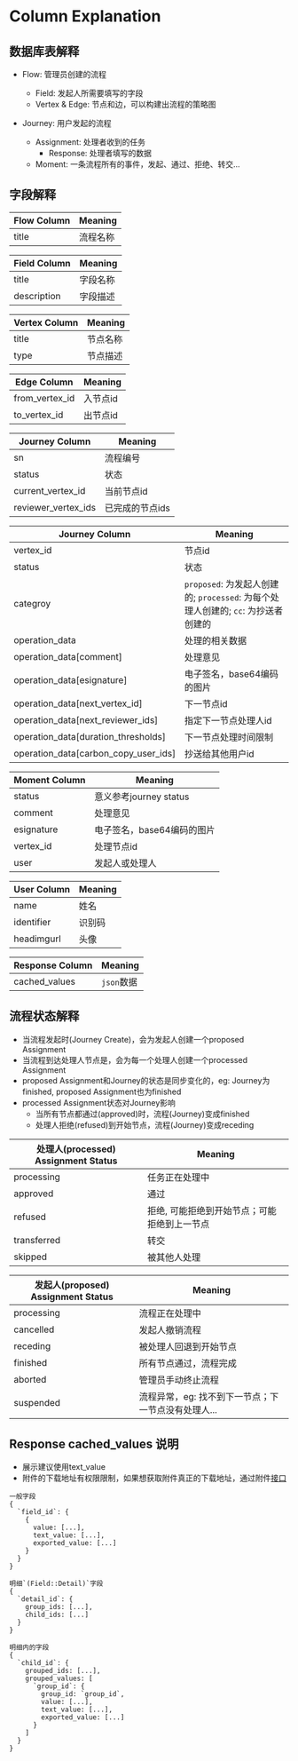 # Column Explanation

## 数据库表解释

- Flow: 管理员创建的流程
  - Field: 发起人所需要填写的字段
  - Vertex & Edge: 节点和边，可以构建出流程的策略图
  
- Journey: 用户发起的流程
  - Assignment: 处理者收到的任务
    - Response: 处理者填写的数据
  - Moment: 一条流程所有的事件，发起、通过、拒绝、转交...

## 字段解释

| Flow Column | Meaning |
| --- | --- |
| title | 流程名称 |

| Field Column | Meaning |
| --- | --- |
| title | 字段名称 |
| description | 字段描述 |

| Vertex Column | Meaning |
| --- | --- |
| title | 节点名称 |
| type | 节点描述 |

| Edge Column | Meaning |
| --- | --- |
| from_vertex_id | 入节点id |
| to_vertex_id | 出节点id |

| Journey Column | Meaning |
| --- | --- |
| sn | 流程编号 |
| status | 状态 |
| current_vertex_id | 当前节点id |
| reviewer_vertex_ids | 已完成的节点ids |

| Journey Column | Meaning |
| --- | --- |
| vertex_id | 节点id |
| status | 状态 |
| categroy | `proposed`: 为发起人创建的; `processed`: 为每个处理人创建的; `cc`: 为抄送者创建的 |
| operation_data | 处理的相关数据 |
| operation_data[comment] | 处理意见 |
| operation_data[esignature] | 电子签名，base64编码的图片 |
| operation_data[next_vertex_id] | 下一节点id |
| operation_data[next_reviewer_ids]	 | 指定下一节点处理人id |
| operation_data[duration_thresholds]	 | 下一节点处理时间限制 |
| operation_data[carbon_copy_user_ids] | 抄送给其他用户id |

| Moment Column | Meaning |
| --- | --- |
| status | 意义参考journey status |
| comment | 处理意见 |
| esignature | 电子签名，base64编码的图片 |
| vertex_id | 处理节点id |
| user | 发起人或处理人 |

| User Column | Meaning |
| --- | --- |
| name | 姓名 |
| identifier | 识别码 |
| headimgurl | 头像 |

| Response Column | Meaning |
| --- | --- |
| cached_values	 | `json`数据 |

## 流程状态解释

  - 当流程发起时(Journey Create)，会为发起人创建一个proposed Assignment
  - 当流程到达处理人节点是，会为每一个处理人创建一个processed Assignment
  - proposed Assignment和Journey的状态是同步变化的，eg: Journey为finished, proposed Assignment也为finished
  - processed Assignment状态对Journey影响
    - 当所有节点都通过(approved)时，流程(Journey)变成finished
    - 处理人拒绝(refused)到开始节点，流程(Journey)变成receding

| 处理人(processed) Assignment Status | Meaning |
| --- | --- |
| processing | 任务正在处理中 |
| approved | 通过 |
| refused | 拒绝, 可能拒绝到开始节点；可能拒绝到上一节点 |
| transferred	| 转交 |
| skipped	| 被其他人处理 |

| 发起人(proposed) Assignment Status | Meaning |
| --- | --- |
| processing | 流程正在处理中 |
| cancelled | 发起人撤销流程 |
| receding | 被处理人回退到开始节点 |
| finished	| 所有节点通过，流程完成 |
| aborted	| 管理员手动终止流程 |
| suspended	| 流程异常，eg: 找不到下一节点；下一节点没有处理人... |

## Response cached_values 说明

- 展示建议使用text_value
- 附件的下载地址有权限限制，如果想获取附件真正的下载地址，通过附件<a href='https://github.com/GreenNerd/SLP-ChangeLog/wiki/%E9%99%84%E4%BB%B6api-v4'>接口</a>

```
一般字段
{
  `field_id`: {
    {
      value: [...],
      text_value: [...],
      exported_value: [...]
    }
  }
}
```

```
明细`(Field::Detail)`字段
{
  `detail_id`: {
    group_ids: [...],
    child_ids: [...]
  }
}
```

```
明细内的字段
{
  `child_id`: {
    grouped_ids: [...],
    grouped_values: [
      `group_id`: {
        group_id: `group_id`,
        value: [...],
        text_value: [...],
        exported_value: [...]
      }
    ]
  }
}
```
